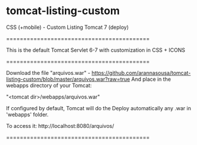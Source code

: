 tomcat-listing-custom
==========================================

CSS (+mobile) - Custom Listing Tomcat 7 (deploy)

==========================================

This is the default Tomcat Servlet 6-7 with customization in CSS + ICONS

==========================================

Download the file "arquivos.war" - https://github.com/arannasousa/tomcat-listing-custom/blob/master/arquivos.war?raw=true
And place in the webapps directory of your Tomcat:

"&lt;tomcat dir&gt;/webapps/arquivos.war"

If configured by default, Tomcat will do the Deploy automatically any <file>.war in 'webapps' folder.

To access it: http://localhost:8080/arquivos/

==========================================

